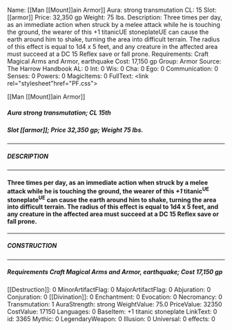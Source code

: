 Name: [[Man [[Mount]]ain Armor]]
Aura: strong transmutation
CL: 15
Slot: [[armor]]
Price: 32,350 gp
Weight: 75 lbs.
Description: Three times per day, as an immediate action when struck by a melee attack while he is touching the ground, the wearer of this +1 titanicUE stoneplateUE can cause the earth around him to shake, turning the area into difficult terrain. The radius of this effect is equal to 1d4 x 5 feet, and any creature in the affected area must succeed at a DC 15 Reflex save or fall prone.
Requirements: Craft Magical Arms and Armor, earthquake
Cost: 17,150 gp
Group: Armor
Source: The Harrow Handbook
AL: 0
Int: 0
Wis: 0
Cha: 0
Ego: 0
Communication: 0
Senses: 0
Powers: 0
MagicItems: 0
FullText: <link rel="stylesheet"href="PF.css"><div class="heading"><p class="alignleft">[[Man [[Mount]]ain Armor]]</p><div style="clear: both;"></div></div><div><h5><b>Aura </b>strong transmutation; <b>CL </b>15th</h5><h5><b>Slot </b>[[armor]]; <b>Price </b>32,350 gp; <b>Weight </b>75 lbs.</h5></div><hr/><div><h5><b>DESCRIPTION</b></h5></div><hr/><div><h4><p>Three times per day, as an immediate action when struck by a melee attack while he is touching the ground, the wearer of this <i>+1</i> titanic<sup>UE</sup> stoneplate<sup>UE</sup> can cause the earth around him to shake, turning the area into difficult terrain. The radius of this effect is equal to 1d4 x 5 feet, and any creature in the affected area must succeed at a DC 15 Reflex save or fall prone.</p></h4></div><hr/><div><h5><b>CONSTRUCTION</b></h5></div><hr/><div><h5><b>Requirements </b>Craft Magical Arms and Armor, <i>earthquake</i>; <b>Cost </b>17,150 gp</h5></div>
[[Destruction]]: 0
MinorArtifactFlag: 0
MajorArtifactFlag: 0
Abjuration: 0
Conjuration: 0
[[Divination]]: 0
Enchantment: 0
Evocation: 0
Necromancy: 0
Transmutation: 1
AuraStrength: strong
WeightValue: 75.0
PriceValue: 32350
CostValue: 17150
Languages: 0
BaseItem: +1 titanic stoneplate
LinkText: 0
id: 3365
Mythic: 0
LegendaryWeapon: 0
Illusion: 0
Universal: 0
effects: 0
